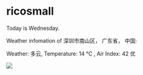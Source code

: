 # ricosmall

Today is Wednesday.

Weather infomation of 深圳市南山区， 广东省， 中国: 

Weather: 多云, Temperature: 14 ℃ , Air Index: 42 优

<img src="https://github-readme-stats.vercel.app/api?username=ricosmall&show_icons=true" />
